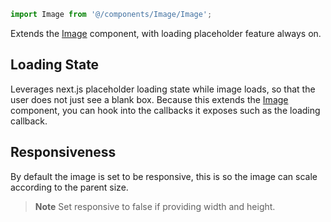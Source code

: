 ```js
import Image from '@/components/Image/Image';
```
Extends the [Image](https://nextjs.org/docs/pages/api-reference/components/image) component, with loading placeholder feature always on.

## Loading State
Leverages next.js placeholder loading state while image loads, so that the user does not just see a blank box.
Because this extends the [Image](https://nextjs.org/docs/pages/api-reference/components/image) component, you can hook into the callbacks it exposes such as the loading callback.

## Responsiveness
By default the image is set to be responsive, this is so the image can scale according to the parent size.

> **Note** Set responsive to false if providing width and height.
